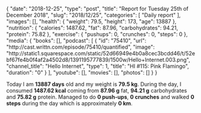 {
    "date": "2018-12-25",
    "type": "post",
    "title": "Report for Tuesday 25th of December 2018",
    "slug": "2018\/12\/25",
    "categories": [
        "Daily report"
    ],
    "images": [],
    "health": {
        "weight": 79.5,
        "height": 173,
        "age": 13887
    },
    "nutrition": {
        "calories": 1487.62,
        "fat": 87.96,
        "carbohydrates": 94.21,
        "protein": 75.82
    },
    "exercise": {
        "pushups": 0,
        "crunches": 0,
        "steps": 0
    },
    "media": {
        "books": [],
        "podcast": [
            {
                "id": "75410",
                "url": "http:\/\/cast.writtn.com\/episode\/75410\/quantified",
                "image": "http:\/\/static1.squarespace.com\/static\/52d66949e4b0a8cec3bcdd46\/t\/52ebf67fe4b0f4af2a4502d8\/1391195777839\/1500w\/Hello+Internet.003.png",
                "channel_title": "Hello Internet",
                "type": 1,
                "title": "HI #115: Pink Flamingo",
                "duration": "0"
            }
        ],
        "youtube": [],
        "movies": [],
        "photos": []
    }
}

Today I am <strong>13887 days</strong> old and my weight is <strong>79.5 kg</strong>. During the day, I consumed <strong>1487.62 kcal</strong> coming from <strong>87.96 g</strong> fat, <strong>94.21 g</strong> carbohydrates and <strong>75.82 g</strong> protein. Managed to do <strong>0 push-ups</strong>, <strong>0 crunches</strong> and walked <strong>0 steps</strong> during the day which is approximately <strong>0 km</strong>.